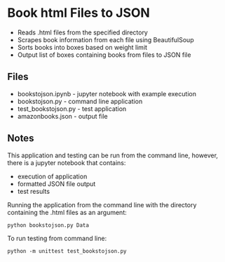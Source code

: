 # Book html Files to JSON
* Reads .html files from the specified directory
* Scrapes book information from each file using BeautifulSoup
* Sorts books into boxes based on weight limit
* Output list of boxes containing books from files to JSON file


## Files
- bookstojson.ipynb  - jupyter notebook with example execution
- bookstojson.py - command line application
- test_bookstojson.py - test application 
- amazonbooks.json - output file

## Notes
This application and testing can be run from the command line, however, there is a jupyter notebook that contains:
*  execution of application
* formatted JSON file output
* test results

Running the application from the command line with the directory containing the .html files as an argument:


    python bookstojson.py Data





To run testing from command line:


    python -m unittest test_bookstojson.py
